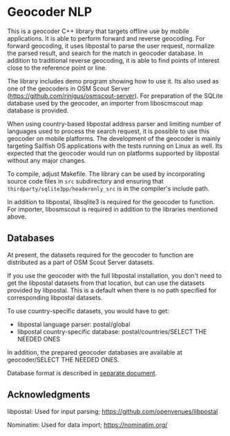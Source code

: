 # Geocoder NLP

This is a geocoder C++ library that targets offline use by mobile 
applications. It is able to perform forward and reverse geocoding. 
For forward geocoding, it uses libpostal to parse the user
request, normalize the parsed result, and search for the match in
geocoder database. In addition to traditional reverse geocoding, it is 
able to find points of interest close to the reference point or line.

The library includes demo program showing how to use it. Its also used
as one of the geocoders in OSM Scout Server
(https://github.com/rinigus/osmscout-server). For preparation of the
SQLite database used by the geocoder, an importer from liboscmscout
map database is provided.

When using country-based libpostal address parser and limiting number
of languages used to process the search request, it is possible to use
this geocoder on mobile platforms. The development of the geocoder is
mainly targeting Sailfish OS applications with the tests running on
Linux as well. Its expected that the geocoder would run on platforms
supported by libpostal without any major changes.

To compile, adjust Makefile. The library can be used by incorporating
source code files in `src` subdirectory and ensuring that
`thirdparty/sqlite3pp/headeronly_src` is in the compiler's include
path.

In addition to libpostal, libsqlite3 is required for the geocoder to
function. For importer, libosmscout is required in addition to the
libraries mentioned above.

## Databases

At present, the datasets required for the geocoder to function are distributed 
as a part of OSM Scout Server datasets.

If you use the geocoder with the full libpostal installation, you don't need to 
get the libpostal datasets from that location, but can use the datasets 
provided by libpostal. This is a default when there is no path
specified for corresponding libpostal datasets. 

To use country-specific datasets, you would have to get:
* libpostal language parser: postal/global
* libpostal country-specific database: postal/countries/SELECT THE NEEDED ONES

In addition, the prepared geocoder databases are available at 
geocoder/SELECT THE NEEDED ONES.

Database format is described in [separate document](Database.md).

## Acknowledgments

libpostal: Used for input parsing; https://github.com/openvenues/libpostal

Nominatim: Used for data import; https://nominatim.org/
